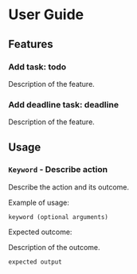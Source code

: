 # User Guide

## Features 

### Add task: todo

Description of the feature.

### Add deadline task: deadline

Description of the feature.

## Usage

### `Keyword` - Describe action

Describe the action and its outcome.

Example of usage: 

`keyword (optional arguments)`

Expected outcome:

Description of the outcome.

```
expected output
```
